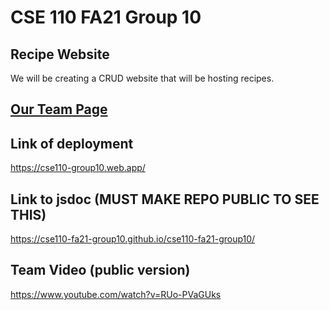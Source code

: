 # CSE 110 FA21 Group 10

## Recipe Website
We will be creating a CRUD website that will be hosting recipes.

## [Our Team Page](admin/team.md)

## Link of deployment
https://cse110-group10.web.app/

## Link to jsdoc (MUST MAKE REPO PUBLIC TO SEE THIS)
https://cse110-fa21-group10.github.io/cse110-fa21-group10/

## Team Video (public version)
https://www.youtube.com/watch?v=RUo-PVaGUks
